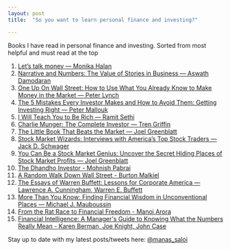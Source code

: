 ```yaml
---
layout: post
title:  "So you want to learn personal finance and investing?"

---
```


Books I have read in personal finance and investing. Sorted from most helpful and must read at the top
1. [Let’s talk money — Monika Halan](https://manassaloi.com/booksummaries/2016/03/12/lets-talk-money-monika-halan.html)
2. [Narrative and Numbers: The Value of Stories in Business — Aswath Damodaran](https://manassaloi.com/booksummaries/2016/03/10/narratives-numbers-damodaran.html)
3. [One Up On Wall Street: How to Use What You Already Know to Make Money in the Market — Peter Lynch](https://manassaloi.com/booksummaries/2016/03/04/one-up-on-wallstreet-lynch.html)
4. [The 5 Mistakes Every Investor Makes and How to Avoid Them: Getting Investing Right — Peter Mallouk](https://manassaloi.com/booksummaries/2016/03/08/five-mistakes-investor-makes-mallouk.html)
5. [I Will Teach You to Be Rich — Ramit Sethi](https://manassaloi.com/booksummaries/2016/03/13/i-will-teach-you-to-be-rich-sethi.html)
6. [Charlie Munger: The Complete Investor — Tren Griffin](https://manassaloi.com/booksummaries/2016/03/07/charlier-munger-griffin.html)
7. [The Little Book That Beats the Market — Joel Greenblatt](https://manassaloi.com/booksummaries/2016/03/06/little-book-market-greenblatt.html)
8. [Stock Market Wizards: Interviews with America’s Top Stock Traders — Jack D. Schwager](https://manassaloi.com/booksummaries/2016/03/05/stock-market-wizards-schwager.html)
9. [You Can Be a Stock Market Genius: Uncover the Secret Hiding Places of Stock Market Profits — Joel Greenblatt](https://manassaloi.com/booksummaries/2016/03/09/stock-market-genius-joel-reenblatt.html)
10. [The Dhandho Investor - Mohnish Pabrai](https://manassaloi.com/booksummaries/2016/03/14/mohnish-pabrai-the-dhandho-investor.html)
11. [A Random Walk Down Wall Street - Burton Malkiel](https://manassaloi.com/booksummaries/2016/03/17/random-walk-wallstreet-malkiel.html)
12. [The Essays of Warren Buffett: Lessons for Corporate America — Lawrence A. Cunningham, Warren E. Buffett](https://manassaloi.com/booksummaries/2016/09/11/the-essays-warren-buffett.html)
13. [More Than You Know: Finding Financial Wisdom in Unconventional Places — Michael J. Mauboussin](https://manassaloi.com/booksummaries/2016/07/11/more-than-you-know-michael-j-mauboussin.html)
14. [From the Rat Race to Financial Freedom - Manoj Arora](https://manassaloi.com/booksummaries/2017/07/20/rat-race-financial-freedom.html)
15. [Financial Intelligence: A Manager's Guide to Knowing What the Numbers Really Mean - Karen Berman, Joe Knight, John Case](https://manassaloi.com/booksummaries/2017/07/23/financial-intelligence-knight-karen.html)

Stay up to date with my latest posts/tweets here: [@manas_saloi](http://twitter.com/manas_saloi)
